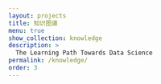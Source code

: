 ```yaml
---
layout: projects
title: 知识图谱
menu: true
show_collection: knowledge
description: >
  The Learning Path Towards Data Science
permalink: /knowledge/
order: 3
---
```

